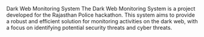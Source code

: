 Dark Web Monitoring System
The Dark Web Monitoring System is a project developed for the Rajasthan Police hackathon.
This system aims to provide a robust and efficient solution for monitoring activities on the dark web, with a focus on identifying potential security threats and cyber threats.
